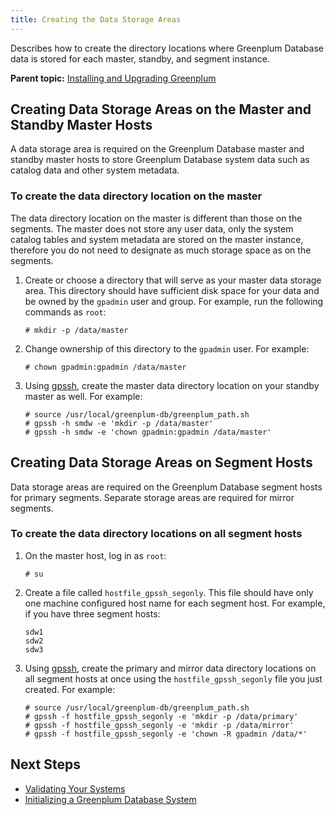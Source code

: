 ```yaml
---
title: Creating the Data Storage Areas 
---
```


Describes how to create the directory locations where Greenplum Database data is stored for each master, standby, and segment instance.

**Parent topic:** [Installing and Upgrading Greenplum](install_guide.html)

## <a id="topic_wqb_1lc_wp"></a>Creating Data Storage Areas on the Master and Standby Master Hosts 

A data storage area is required on the Greenplum Database master and standby master hosts to store Greenplum Database system data such as catalog data and other system metadata.

### <a id="topic_ix1_x1n_tp"></a>To create the data directory location on the master 

The data directory location on the master is different than those on the segments. The master does not store any user data, only the system catalog tables and system metadata are stored on the master instance, therefore you do not need to designate as much storage space as on the segments.

1.  Create or choose a directory that will serve as your master data storage area. This directory should have sufficient disk space for your data and be owned by the `gpadmin` user and group. For example, run the following commands as `root`:

    ```
    # mkdir -p /data/master
    ```

2.  Change ownership of this directory to the `gpadmin` user. For example:

    ```
    # chown gpadmin:gpadmin /data/master
    ```

3.  Using [gpssh](../utility_guide/ref/gpssh.html), create the master data directory location on your standby master as well. For example:

    ```
    # source /usr/local/greenplum-db/greenplum_path.sh 
    # gpssh -h smdw -e 'mkdir -p /data/master'
    # gpssh -h smdw -e 'chown gpadmin:gpadmin /data/master'
    ```


## <a id="topic_plx_zps_vhb"></a>Creating Data Storage Areas on Segment Hosts 

Data storage areas are required on the Greenplum Database segment hosts for primary segments. Separate storage areas are required for mirror segments.

### <a id="topic_tnb_v1n_tp"></a>To create the data directory locations on all segment hosts 

1.  On the master host, log in as `root`:

    ```
    # su
    ```

2.  Create a file called `hostfile_gpssh_segonly`. This file should have only one machine configured host name for each segment host. For example, if you have three segment hosts:

    ```
    sdw1
    sdw2
    sdw3
    ```

3.  Using [gpssh](../utility_guide/ref/gpssh.html), create the primary and mirror data directory locations on all segment hosts at once using the `hostfile_gpssh_segonly` file you just created. For example:

    ```
    # source /usr/local/greenplum-db/greenplum_path.sh 
    # gpssh -f hostfile_gpssh_segonly -e 'mkdir -p /data/primary'
    # gpssh -f hostfile_gpssh_segonly -e 'mkdir -p /data/mirror'
    # gpssh -f hostfile_gpssh_segonly -e 'chown -R gpadmin /data/*'
    ```


## <a id="topic_cwj_hzb_vhb"></a>Next Steps 

-   [Validating Your Systems](validate.html)
-   [Initializing a Greenplum Database System](init_gpdb.html)

